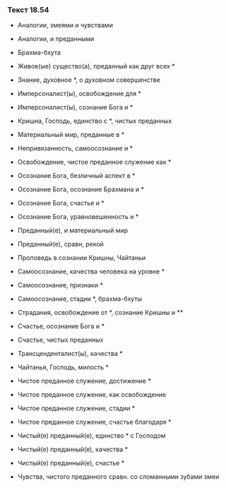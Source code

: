 ### Текст 18.54

- Аналогии, змеями и чувствами

- Аналогии, и преданными

- Брахма-бхута

- Живое(ые) существо(а), преданный как друг всех *

- Знание, духовное *, о духовном совершенстве

- Имперсоналист(ы), освобождение для *

- Имперсоналист(ы), сознание Бога и *

- Кришна, Господь, единство с *, чистых преданных

- Материальный мир, преданные в *

- Непривязанность, самоосознание и *

- Освобождение, чистое преданное служение как *

- Осознание Бога, безличный аспект в *

- Осознание Бога, осознание Брахмана и *

- Осознание Бога, счастье и *

- Осознание Бога, уравновешенность и *

- Преданный(е), и материальный мир

- Преданный(е), сравн, рекой

- Проповедь в сознании Кришны, Чайтаньи

- Самоосознание, качества человека на уровне *

- Самоосознание, признаки *

- Самоосознание, стадии *, брахма-бхуты

- Страдания, освобождение от *, сознание Кришны и **

- Счастье, осознание Бога и *

- Счастье, чистых преданных

- Трансценденталист(ы), качества *

- Чайтанья, Господь, милость *

- Чистое преданное служение, достижение *

- Чистое преданное служение, как освобождение

- Чистое преданное служение, стадии *

- Чистое преданное служение, счастье благодаря *

- Чистый(е) преданный(е), единство * с Господом

- Чистый(е) преданный(е), качества *

- Чистый(е) преданный(е), счастье *

- Чувства, чистого преданного сравн. со сломанными зубами змеи
	
